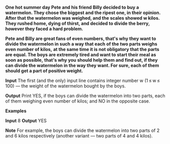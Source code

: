 **One hot summer day Pete and his friend Billy decided to buy a watermelon. They chose the biggest and the ripest one, in their opinion.** 
**After that the watermelon was weighed, and the scales showed w kilos. They rushed home, dying of thirst, and decided to divide the berry, however they faced a hard problem.**

**Pete and Billy are great fans of even numbers, that's why they want to divide the watermelon in such a way that each of the two parts weighs even number of kilos,** 
**at the same time it is not obligatory that the parts are equal. The boys are extremely tired and want to start their meal as soon as possible,** 
**that's why you should help them and find out, if they can divide the watermelon in the way they want. For sure, each of them should get a part of positive weight.**

**Input**
The first (and the only) input line contains integer number w (1 ≤ w ≤ 100) — the weight of the watermelon bought by the boys.

**Output**
Print YES, if the boys can divide the watermelon into two parts, each of them weighing even number of kilos; and NO in the opposite case.

**Examples**

**Input**
  8
**Output**
  YES

**Note**
For example, the boys can divide the watermelon into two parts of 2 and 6 kilos respectively (another variant — two parts of 4 and 4 kilos).
